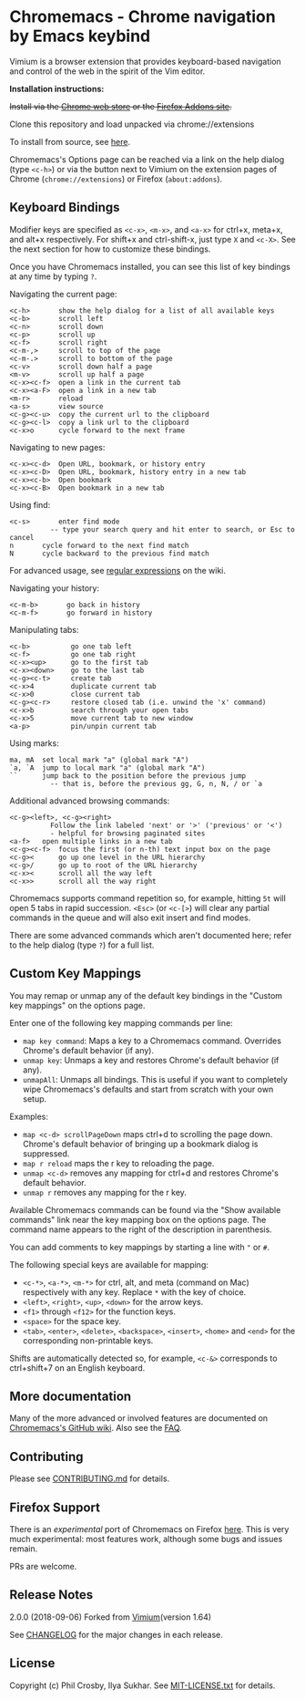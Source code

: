 Chromemacs - Chrome navigation by Emacs keybind
=============================

Vimium is a browser extension that provides keyboard-based navigation and control of the web in the spirit of
the Vim editor.

__Installation instructions:__

~~Install via the
[Chrome web store](https://chrome.google.com/extensions/detail/dbepggeogbaibhgnhhndojpepiihcmeb) or
the [Firefox Addons site](https://addons.mozilla.org/en-GB/firefox/addon/vimium-ff/).~~

Clone this repository and load unpacked via chrome://extensions

To install from source, see [here](CONTRIBUTING.md#installing-from-source).

Chromemacs's Options page can be reached via a link on the help dialog (type `<c-h>`) or via the button next to Vimium
on the extension pages of Chrome (`chrome://extensions`) or Firefox (`about:addons`).

Keyboard Bindings
-----------------

Modifier keys are specified as `<c-x>`, `<m-x>`, and `<a-x>` for ctrl+x, meta+x, and alt+x
respectively. For shift+x and ctrl-shift-x, just type `X` and `<c-X>`. See the next section for how to
customize these bindings.

Once you have Chromemacs installed, you can see this list of key bindings at any time by typing `?`.

Navigating the current page:

    <c-h>       show the help dialog for a list of all available keys
    <c-b>       scroll left
    <c-n>       scroll down
    <c-p>       scroll up
    <c-f>       scroll right
    <c-m-,>     scroll to top of the page
    <c-m-.>     scroll to bottom of the page
    <c-v>       scroll down half a page
    <m-v>       scroll up half a page
    <c-x><c-f>  open a link in the current tab
    <c-x><a-F>  open a link in a new tab
    <m-r>       reload
    <a-s>       view source
    <c-g><c-u>  copy the current url to the clipboard
    <c-g><c-l>  copy a link url to the clipboard
    <c-x>o      cycle forward to the next frame

Navigating to new pages:

    <c-x><c-d>  Open URL, bookmark, or history entry
    <c-x><c-D>  Open URL, bookmark, history entry in a new tab
    <c-x><c-b>  Open bookmark
    <c-x><c-B>  Open bookmark in a new tab

Using find:

    <c-s>       enter find mode
              -- type your search query and hit enter to search, or Esc to cancel
    n       cycle forward to the next find match
    N       cycle backward to the previous find match

For advanced usage, see [regular expressions](https://github.com/philc/vimium/wiki/Find-Mode) on the wiki.

Navigating your history:

    <c-m-b>       go back in history
    <c-m-f>       go forward in history

Manipulating tabs:

    <c-b>          go one tab left
    <c-f>          go one tab right
    <c-x><up>      go to the first tab
    <c-x><down>    go to the last tab
    <c-g><c-t>     create tab
    <c-x>4         duplicate current tab
    <c-x>0         close current tab
    <c-g><c-r>     restore closed tab (i.e. unwind the 'x' command)
    <c-x>b         search through your open tabs
    <c-x>5         move current tab to new window
    <a-p>          pin/unpin current tab

Using marks:

    ma, mA  set local mark "a" (global mark "A")
    `a, `A  jump to local mark "a" (global mark "A")
    ``      jump back to the position before the previous jump
              -- that is, before the previous gg, G, n, N, / or `a

Additional advanced browsing commands:

    <c-g><left>, <c-g><right>
              Follow the link labeled 'next' or '>' ('previous' or '<')
              - helpful for browsing paginated sites
    <a-f>   open multiple links in a new tab
    <c-g><c-f>  focus the first (or n-th) text input box on the page
    <c-g><      go up one level in the URL hierarchy
    <c-g>/      go up to root of the URL hierarchy
    <c-x><      scroll all the way left
    <c-x>>      scroll all the way right

Chromemacs supports command repetition so, for example, hitting `5t` will open 5 tabs in rapid succession. `<Esc>` (or
`<c-[>`) will clear any partial commands in the queue and will also exit insert and find modes.

There are some advanced commands which aren't documented here; refer to the help dialog (type `?`) for a full
list.

Custom Key Mappings
-------------------

You may remap or unmap any of the default key bindings in the "Custom key mappings" on the options page.

Enter one of the following key mapping commands per line:

- `map key command`: Maps a key to a Chromemacs command. Overrides Chrome's default behavior (if any).
- `unmap key`: Unmaps a key and restores Chrome's default behavior (if any).
- `unmapAll`: Unmaps all bindings. This is useful if you want to completely wipe Chromemacs's defaults and start
  from scratch with your own setup.

Examples:

- `map <c-d> scrollPageDown` maps ctrl+d to scrolling the page down. Chrome's default behavior of bringing up
  a bookmark dialog is suppressed.
- `map r reload` maps the r key to reloading the page.
- `unmap <c-d>` removes any mapping for ctrl+d and restores Chrome's default behavior.
- `unmap r` removes any mapping for the r key.

Available Chromemacs commands can be found via the "Show available commands" link
near the key mapping box on the options page. The command name appears to the
right of the description in parenthesis.

You can add comments to key mappings by starting a line with `"` or `#`.

The following special keys are available for mapping:

- `<c-*>`, `<a-*>`, `<m-*>` for ctrl, alt, and meta (command on Mac) respectively with any key. Replace `*`
  with the key of choice.
- `<left>`, `<right>`, `<up>`, `<down>` for the arrow keys.
- `<f1>` through `<f12>` for the function keys.
- `<space>` for the space key.
- `<tab>`, `<enter>`, `<delete>`, `<backspace>`, `<insert>`, `<home>` and `<end>` for the corresponding non-printable keys.

Shifts are automatically detected so, for example, `<c-&>` corresponds to ctrl+shift+7 on an English keyboard.

More documentation
------------------
Many of the more advanced or involved features are documented on
[Chromemacs's GitHub wiki](https://github.com/philc/vimium/wiki). Also
see the [FAQ](https://github.com/philc/vimium/wiki/FAQ).

Contributing
------------
Please see [CONTRIBUTING.md](CONTRIBUTING.md) for details.

Firefox Support
---------------

There is an *experimental* port of Chromemacs on Firefox [here](https://addons.mozilla.org/en-GB/firefox/addon/Chromemacs-ff/).
This is very much experimental: most features work, although some bugs and issues remain.

PRs are welcome.

Release Notes
-------------
2.0.0 (2018-09-06)
Forked from <a href="https://github.com/philc/vimium">Vimium</a>(version 1.64)

See [CHANGELOG](CHANGELOG.md) for the major changes in each release.

License
-------
Copyright (c) Phil Crosby, Ilya Sukhar. See [MIT-LICENSE.txt](MIT-LICENSE.txt) for details.
